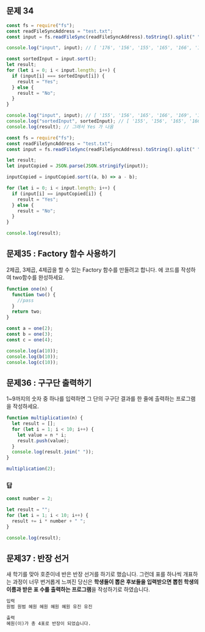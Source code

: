 ## 문제 34

```js
const fs = require("fs");
const readFileSyncAddress = "test.txt";
const input = fs.readFileSync(readFileSyncAddress).toString().split(" ");

console.log("input", input); // [ '176', '156', '155', '165', '166', '169' ]

const sortedInput = input.sort();
let result;
for (let i = 0; i < input.length; i++) {
  if (input[i] === sortedInput[i]) {
    result = "Yes";
  } else {
    result = "No";
  }
}

console.log("input", input); // [ '155', '156', '165', '166', '169', '176' ] 원본 배열도 정렬이 된다.
console.log("sortedInput", sortedInput); // [ '155', '156', '165', '166', '169', '176' ]
console.log(result); // 그래서 Yes 가 나옴
```

```js
const fs = require("fs");
const readFileSyncAddress = "test.txt";
const input = fs.readFileSync(readFileSyncAddress).toString().split(" ");

let result;
let inputCopied = JSON.parse(JSON.stringify(input));

inputCopied = inputCopied.sort((a, b) => a - b);

for (let i = 0; i < input.length; i++) {
  if (input[i] == inputCopied[i]) {
    result = "Yes";
  } else {
    result = "No";
  }
}

console.log(result);
```

## 문제35 : Factory 함수 사용하기

2제곱, 3제곱, 4제곱을 할 수 있는 Factory 함수를 만들려고 합니다.
<pass>에 코드를 작성하여 two함수를 완성하세요.

```js
function one(n) {
  function two() {
    //pass
  }
  return two;
}

const a = one(2);
const b = one(3);
const c = one(4);

console.log(a(10));
console.log(b(10));
console.log(c(10));
```

## 문제36 : 구구단 출력하기

1~9까지의 숫자 중 하나를 입력하면 그 단의 구구단 결과를 한 줄에 출력하는 프로그램을 작성하세요.

```js
function multiplication(n) {
  let result = [];
  for (let i = 1; i < 10; i++) {
    let value = n * i;
    result.push(value);
  }
  console.log(result.join(" "));
}

multiplication(2);
```

### 답

```js
const number = 2;

let result = "";
for (let i = 1; i < 10; i++) {
  result += i * number + " ";
}

console.log(result);
```

## 문제37 : 반장 선거

새 학기를 맞아 호준이네 반은 반장 선거를 하기로 했습니다. 그런데 표를 하나씩 개표하는 과정이 너무 번거롭게 느껴진 당신은 **학생들이 뽑은 후보들을 입력받으면 뽑힌 학생의 이름과 받은 표 수를 출력하는 프로그램**을 작성하기로 하였습니다.

```txt
입력
원범 원범 혜원 혜원 혜원 혜원 유진 유진

출력
혜원(이)가 총 4표로 반장이 되었습니다.
```
